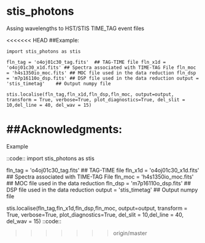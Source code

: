 # stis_photons
Assing wavelengths to HST/STIS TIME_TAG event files



<<<<<<< HEAD
##Example:

 ```
 import stis_photons as stis

fln_tag = 'o4oj01c30_tag.fits'	## TAG-TIME file fln_x1d = 'o4oj01c30_x1d.fits'	## Spectra associated with TIME-TAG File fln_moc = 'h4s1350io_moc.fits'	## MOC file used in the data reduction fln_dsp = 'm7p16110o_dsp.fits' ## DSP file used in the data reduction output = 'stis_timetag'	## Output numpy file

stis.localise(fln_tag,fln_x1d,fln_dsp,fln_moc, output=output, transform = True, verbose=True, plot_diagnostics=True, del_slit = 10,del_line = 40, del_wav = 15)

```

##Acknowledgments:
=======
Example

::code::
import stis_photons as stis

fln_tag  = 'o4oj01c30_tag.fits'		## TAG-TIME file
fln_x1d  = 'o4oj01c30_x1d.fits'		## Spectra associated with TIME-TAG File
fln_moc  = 'h4s1350io_moc.fits'		## MOC file used in the data reduction
fln_dsp  = 'm7p16110o_dsp.fits'   ## DSP file used in the data reduction
output 	 = 'stis_timetag'	## Output numpy file

stis.localise(fln_tag,fln_x1d,fln_dsp,fln_moc, output=output, transform = True,
            verbose=True, plot_diagnostics=True,
            del_slit = 10,del_line = 40, del_wav = 15)
::code::
>>>>>>> origin/master
